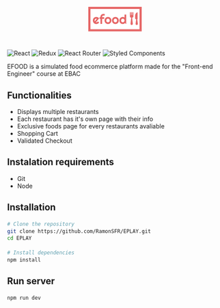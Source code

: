 <p align="center"><img src="./src/assets/images/icons/logo.png" width="125px"></p>

#

![React](https://img.shields.io/badge/react-%2320232a.svg?style=for-the-badge&logo=react&logoColor=%2361DAFB)
![Redux](https://img.shields.io/badge/redux-%23593d88.svg?style=for-the-badge&logo=redux&logoColor=white)
![React Router](https://img.shields.io/badge/React_Router-CA4245?style=for-the-badge&logo=react-router&logoColor=white)
![Styled Components](https://img.shields.io/badge/styled--components-DB7093?style=for-the-badge&logo=styled-components&logoColor=white)

EFOOD is a simulated food ecommerce platform made for the "Front-end Engineer" course at EBAC

## Functionalities

- Displays multiple restaurants
- Each restaurant has it's own page with their info
- Exclusive foods page for every restaurants avaliable
- Shopping Cart
- Validated Checkout

## Instalation requirements

- Git
- Node

## Installation

```bash
# Clone the repository
git clone https://github.com/RamonSFR/EPLAY.git
cd EPLAY

# Install dependencies
npm install
```

## Run server

```bash
npm run dev
```
